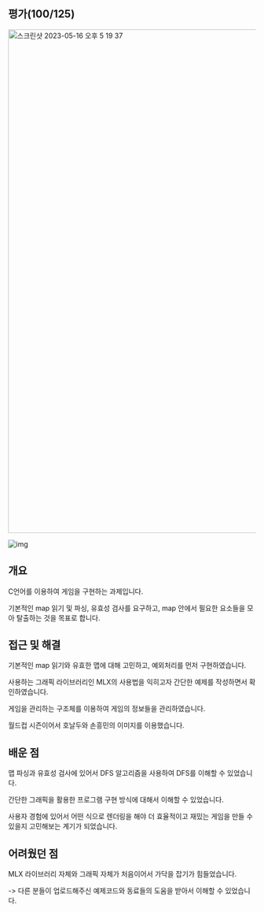 ## 평가(100/125)
<img width="1023" alt="스크린샷 2023-05-16 오후 5 19 37" src="https://github.com/Ssuamje/42Seoul/assets/105692206/0901872d-45e7-4fdc-a756-a4d4034a6362">

![img](https://github.com/Ssuamje/42Seoul/assets/105692206/1a2f7b37-c320-4a36-988d-b7be7fcf42f4)


## 개요
C언어를 이용하여 게임을 구현하는 과제입니다. 

기본적인 map 읽기 및 파싱, 유효성 검사를 요구하고, map 안에서 필요한 요소들을 모아 탈출하는 것을 목표로 합니다.

## 접근 및 해결
기본적인 map 읽기와 유효한 맵에 대해 고민하고, 예외처리를 먼저 구현하였습니다.

사용하는 그래픽 라이브러리인 MLX의 사용법을 익히고자 간단한 예제를 작성하면서 확인하였습니다.

게임을 관리하는 구조체를 이용하여 게임의 정보들을 관리하였습니다.

월드컵 시즌이어서 호날두와 손흥민의 이미지를 이용했습니다.

## 배운 점
맵 파싱과 유효성 검사에 있어서 DFS 알고리즘을 사용하여 DFS를 이해할 수 있었습니다.

간단한 그래픽을 활용한 프로그램 구현 방식에 대해서 이해할 수 있었습니다.

사용자 경험에 있어서 어떤 식으로 렌더링을 해야 더 효율적이고 재밌는 게임을 만들 수 있을지 고민해보는 계기가 되었습니다.

## 어려웠던 점
MLX 라이브러리 자체와 그래픽 자체가 처음이어서 가닥을 잡기가 힘들었습니다.

-> 다른 분들이 업로드해주신 예제코드와 동료들의 도움을 받아서 이해할 수 있었습니다.
